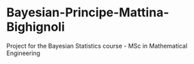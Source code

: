# Bayesian-Principe-Mattina-Bighignoli
Project for the Bayesian Statistics course - MSc in Mathematical Engineering
